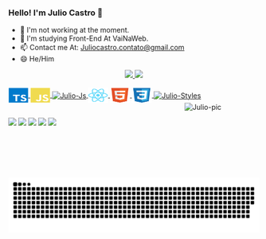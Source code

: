 ### Hello! I'm Julio Castro 👋

- 🔭 I'm not working at the moment.
- 🌱 I'm studying Front-End At VaiNaWeb.
- 📫 Contact me At: Juliocastro.contato@gmail.com
- 😄 He/Him

<div align="center">
  <a href="https://github.com/JulioCastro240902">
  <img height="180em" src="https://github-readme-stats.vercel.app/api?username=JulioCastro240902&show_icons=true&theme=dark&include_all_commits=true&count_private=true"/>
  <img height="180em" src="https://github-readme-stats.vercel.app/api/top-langs/?username=JulioCastro240902&layout=compact&langs_count=7&theme=dark"/>
</div>
  <div style="display: inline_block"><br>
  <img align="center" alt="Julio-Ts" height="30" width="40" src="https://raw.githubusercontent.com/devicons/devicon/master/icons/typescript/typescript-plain.svg">
  <img align="center" alt="Julio-Js" height="30" width="40" src="https://raw.githubusercontent.com/devicons/devicon/master/icons/javascript/javascript-plain.svg">
  <img align="center" alt="Julio-Js" height="30" width="40" src="https://cdn.jsdelivr.net/gh/devicons/devicon/icons/nodejs/nodejs-plain.svg" />
  <img align="center" alt="Julio-React" height="30" width="40" src="https://raw.githubusercontent.com/devicons/devicon/master/icons/react/react-original.svg">
  <img align="center" alt="Julio-HTML" height="30" width="40" src="https://raw.githubusercontent.com/devicons/devicon/master/icons/html5/html5-original.svg">
  <img align="center" alt="Julio-CSS" height="30" width="40" src="https://raw.githubusercontent.com/devicons/devicon/master/icons/css3/css3-original.svg">
  <img align="center" alt="Julio-Styles" height="30" width="40" src="https://upload.wikimedia.org/wikipedia/commons/thumb/d/d5/Tailwind_CSS_Logo.svg/1200px-Tailwind_CSS_Logo.svg.png">
  <img align="right" alt="Julio-pic" height="150" width="150" styles="border-radius: 50%;" src="https://cdn.discordapp.com/attachments/986077194822512770/989624427694129173/WhatsApp-Image-2022-06-23-at-16.34.05.png">
</div>
    
  ##
 
 <div>
  <a href="https://www.instagram.com/biiigjj/" target="_blank"><img src="https://img.shields.io/badge/-Instagram-%23E4405F?style=for-the-badge&logo=instagram&logoColor=white" target="_blank"></a>
 	<a href="https://www.twitch.tv/biigj_" target="_blank"><img src="https://img.shields.io/badge/Twitch-9146FF?style=for-the-badge&logo=twitch&logoColor=white" target="_blank"></a>
 <a href="https://discord.gg/q2XtxQTpY2" target="_blank"><img src="https://img.shields.io/badge/Discord-7289DA?style=for-the-badge&logo=discord&logoColor=white" target="_blank"></a> 
  <a href = "mailto:Juliocastro.contato@gmail.com"><img src="https://img.shields.io/badge/-Gmail-%23333?style=for-the-badge&logo=gmail&logoColor=white" target="_blank"></a>
  <a href="https://www.linkedin.com/in/julio-cesar-castro-dev/" target="_blank"><img src="https://img.shields.io/badge/-LinkedIn-%230077B5?style=for-the-badge&logo=linkedin&logoColor=white" target="_blank"></a>
   
   ![Snake animation](https://github.com/JulioCastro240902/JulioCastro240902/blob/output/github-contribution-grid-snake.svg)
   
 </div>
  
